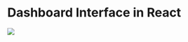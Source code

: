 # Dashboard Interface in React


![](https://i.ibb.co/1bfFw71/dashboard-cristian-alexis-orozco-benjumea.png)


